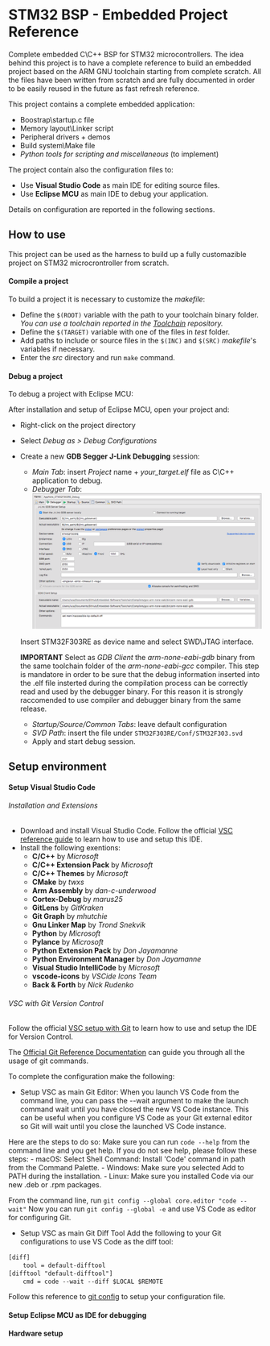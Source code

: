 # STM32 BSP - Embedded Project Reference
Complete embedded C\C++ BSP for STM32 microcontrollers.
The idea behind this project is to have a complete reference to build an embedded project based on the ARM GNU toolchain starting from complete scratch. All the files have been written from scratch and are fully documented in order to be easily reused in the future as fast refresh reference.

This project contains a complete embedded application: 

- Boostrap\startup.c file
- Memory layout\Linker script
- Peripheral drivers + demos
- Build system\Make file
- *Python tools for scripting and miscellaneous* (to implement)

The project contain also the configuration files to:
- Use **Visual Studio Code** as main IDE for editing source files.
- Use **Eclipse MCU** as main IDE to debug your application.

Details on configuration are reported in the following sections.

## How to use
This project can be used as the harness to build up a fully customazible project on STM32 microcrontroller from scratch.
#### Compile a project
To build a project it is necessary to customize the *makefile*:
* Define the `$(ROOT)` variable with the path to your toolchain binary folder. 
*You can use a toolchain reported in the [Toolchain](https://github.com/lzzzam/Toolchain) repository.* 
* Define the `$(TARGET)` variable with one of the files in *test* folder.
* Add paths to include or source files in the `$(INC)` and `$(SRC)` *makefile*'s variables if necessary.
* Enter the *src* directory and run `make` command.

#### Debug a project
To debug a project with Eclipse MCU:

After installation and setup of Eclipse MCU, open your project and:
* Right-click on the project directory
* Select *Debug as > Debug Configurations*
* Create a new **GDB Segger J-Link Debugging** session:
  - *Main Tab*: insert *Project* name + *your_target.elf* file as C\C++ application to debug.
  - *Debugger Tab*: ![](Img/readme/eclipse_mcu_debug_debugger_tab.png)
  
  Insert STM32F303RE as device name and select SWD\JTAG interface.

  **IMPORTANT**
  Select as *GDB Client* the *arm-none-eabi-gdb* binary from the same toolchain folder of the *arm-none-eabi-gcc* compiler.
  This step is mandatore in order to be sure that the debug information inserted into the .elf file insterted during the compilation process can be correctly read and used by the debugger binary. For this reason it is strongly raccomended to use compiler and debugger binary from the same release.

  - *Startup/Source/Common Tabs*: leave default configuration
  - *SVD Path*: insert the file under `STM32F303RE/Conf/STM32F303.svd`
  - Apply and start debug session.

## Setup environment
#### Setup Visual Studio Code 

###### Installation and Extensions
* Download and install Visual Studio Code.
Follow the official [VSC reference guide](https://code.visualstudio.com/docs/editor/codebasics) to learn how to use and setup this IDE.
* Install the following exentions: 
    - **C/C++** by *Microsoft*
    - **C/C++ Extension Pack** by *Microsoft*
    - **C/C++ Themes** by *Microsoft*
    - **CMake** by *twxs*
    - **Arm Assembly** by *dan-c-underwood*
    - **Cortex-Debug** by *marus25*
    - **GitLens** by *GitKraken*
    - **Git Graph** by *mhutchie*
    - **Gnu Linker Map** by *Trond Snekvik*
    - **Python** by *Microsoft*
    - **Pylance** by *Microsoft*
    - **Python Extension Pack** by *Don Jayamanne*
    - **Python Environment Manager** by *Don Jayamanne*
    - **Visual Studio IntelliCode** by *Microsoft*
    - **vscode-icons** by *VSCide Icons Team*
    - **Back & Forth** by *Nick Rudenko*

###### VSC with Git Version Control
Follow the official [VSC setup with Git](https://code.visualstudio.com/docs/editor/versioncontrol) to learn how to use and setup the IDE for Version Control.

The [Official Git Reference Documentation](https://git-scm.com/doc) can guide you through all the usage of git commands.

To complete the configuration make the following:

* Setup VSC as main Git Editor: 
When you launch VS Code from the command line, you can pass the --wait argument to make the launch command wait until you have closed the new VS Code instance. This can be useful when you configure VS Code as your Git external editor so Git will wait until you close the launched VS Code instance.

Here are the steps to do so:
Make sure you can run `code --help` from the command line and you get help.
If you do not see help, please follow these steps:
    - macOS: Select Shell Command: Install 'Code' command in path from the Command Palette.
    - Windows: Make sure you selected Add to PATH during the installation.
    - Linux: Make sure you installed Code via our new .deb or .rpm packages.

From the command line, run `git config --global core.editor "code --wait"`
Now you can run `git config --global -e` and use VS Code as editor for configuring Git.

* Setup VSC as main Git Diff Tool
Add the following to your Git configurations to use VS Code as the diff tool:
```
[diff]
    tool = default-difftool
[difftool "default-difftool"]
    cmd = code --wait --diff $LOCAL $REMOTE
```
Follow this reference to [git config](https://git-scm.com/docs/git-config) to setup your configuration file.

#### Setup Eclipse MCU as IDE for debugging
#### Hardware setup
